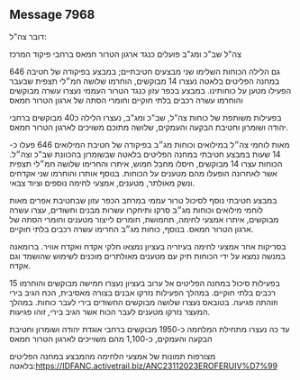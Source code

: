 ## Message 7968

דובר צה"ל:

צה"ל שב"כ ומג"ב פועלים כנגד ארגון הטרור חמאס ברחבי פיקוד המרכז

גם הלילה הכוחות השלימו שני מבצעים חטיבתיים; במבצע בפיקודה של חטיבה 646 במחנה הפליטים בלאטה נעצרו 14 מבוקשים, הוחרמו שלושה חמ״לי תצפית שבעבר הפעילו מטען על כוחותינו. במבצע בכפר עזון כנגד הטרור העממי נעצרו עשרה מבוקשים והוחרמו עשרה רכבים בלתי חוקיים וחומרי הסתה של ארגון הטרור חמאס

בפעילות משותפת של כוחות צה"ל, שב"כ ומג"ב, נעצרו הלילה כ40 מבוקשים ברחבי יהודה ושומרון וחטיבת הבקעה והעמקים, שלושה מתוכם משויכים לארגון הטרור חמאס.

מאות לוחמי צה״ל במילואים וכוחות מג״ב בפיקודה של חטיבת המילואים 646 פעלו כ- 14 שעות במבצע חטיבתי במחנה הפליטים בלאטה שבשומרון בהכוונת שב"כ וצה״ל. הכוחות עצרו 14 מבוקשים, חיסלו מחבל חמוש, איתרו והחרימו שלושה חמ״לי תצפית אשר לאחרונה הופעלו מהם מטענים על הכוחות. בנוסף אותרו והוחרמו שני אקדחים ונשק מאולתר, מטענים, אמצעי לחימה נוספים וציוד צבאי. 

במבצע חטיבתי נוסף לסיכול טרור עממי במרחב הכפר עזון שבחטיבת אפרים מאות לוחמי מילואים וכוחות מג״ב סרקו ותיחקרו עשרות מבנים וחשודים, עצרו עשרה מבוקשים, איתרו אמצעי לחימה, תחמושת, חומרים לייצור מטענים וחומרי הסתה של ארגון הטרור חמאס. בנוסף, כוחות מג״ב החרימו עשרה רכבים בלתי חוקיים. 

בסריקות אחר אמצעי לחימה בעיזריה בעציון נמצאו חלקי אקדח ואקדח אוויר. ברומאנה במנשה נמצא על ידי הכוחות תיק עם מטענים מאולתרים מוכנים לשימוש שהושמד וגם אקדח. 

בפעילות סיכול במחנה הפליטים אל ערוב בעציון נעצרו חמישה מבוקשים והוחרמו 15 רכבים בלתי חוקיים. במהלך הפעילות נזרקו אבנים בצורה מאסיבית, הכח הגיב בירי וזוהתה פגיעה. בטובאס נעצרו שלושה מבוקשים החשודים בירי לעבר כוחות. במהלך המעצר נזרקו מטענים לעבר הכוח אשר הגיב בירי, זוהו פגיעות.

עד כה נעצרו מתחילת המלחמה כ-1950 מבוקשים ברחבי אוגדת יהודה ושומרון וחטיבת הבקעה והעמקים, כ-1,100 מהם משוייכים לארגון הטרור חמאס

מצורפות תמונות של אמצעי הלחימה מהמבצע במחנה הפליטים בלאטה:https://IDFANC.activetrail.biz/ANC23112023EROFERUIV%D7%99

